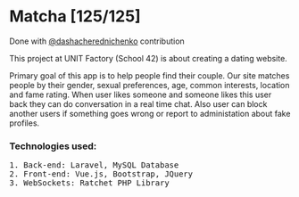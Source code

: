 # Matcha [125/125]
Done with [@dashacherednichenko](https://github.com/dashacherednichenko) contribution

This project at UNIT Factory (School 42) is about creating a dating website.

Primary goal of this app is to help people find their couple. Our site matches people by their gender, sexual preferences, age, common interests, location and fame rating. When user likes someone and someone likes this user back they can do conversation in a real time chat. Also user can block another users if something goes wrong or report to administation about fake profiles.

### Technologies used:
<pre>
1. Back-end: Laravel, MySQL Database
2. Front-end: Vue.js, Bootstrap, JQuery
3. WebSockets: Ratchet PHP Library
</pre>
